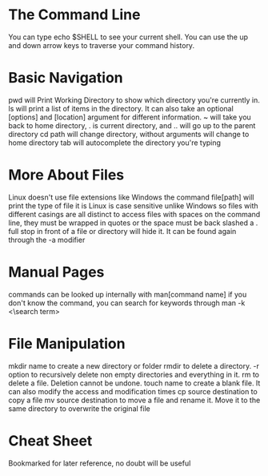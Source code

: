 # The Command Line
You can type echo $SHELL
to see your current shell. You can use the up and down arrow keys to traverse your command history.

# Basic Navigation
pwd will Print Working Directory to show which directory you're currently in.
ls will print a list of items in the directory. It can also take an optional \[options] and \[location] argument for different information.
~ will take you back to home directory, . is current directory, and .. will go up to the parent directory
cd path will change directory, without arguments will change to home directory
tab will autocomplete the directory you're typing

# More About Files
Linux doesn't use file extensions like Windows
the command file\[path\] will print the type of file it is
Linux is case sensitive unlike Windows so files with different casings are all distinct
to access files with spaces on the command line, they must be wrapped in quotes or the space must be back slashed
a . full stop in front of a file or directory will hide it. It can be found again through the -a modifier

# Manual Pages
commands can be looked up internally with man\[command name\]
if you don't know the command, you can search for keywords through man -k <\search term\>

# File Manipulation
mkdir name to create a new directory or folder
rmdir to delete a directory. -r option to recursively delete non empty directories and everything in it.
rm to delete a file.
Deletion cannot be undone.
touch name to create a blank file. It can also modify the access and modification times
cp source destination to copy a file
mv source destination to move a file and rename it. Move it to the same directory to overwrite the original file

# Cheat Sheet
Bookmarked for later reference, no doubt will be useful
